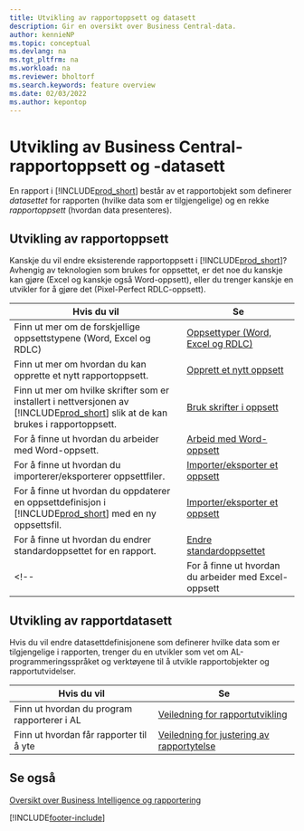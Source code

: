 ```yaml
---
title: Utvikling av rapportoppsett og datasett
description: Gir en oversikt over Business Central-data.
author: kennieNP
ms.topic: conceptual
ms.devlang: na
ms.tgt_pltfrm: na
ms.workload: na
ms.reviewer: bholtorf
ms.search.keywords: feature overview
ms.date: 02/03/2022
ms.author: kepontop
---
```


# <a name="developing-business-central-report-layouts-and-datasets"></a>Utvikling av Business Central-rapportoppsett og -datasett

En rapport i [!INCLUDE[prod_short](includes/prod_short.md)] består av et rapportobjekt som definerer _datasettet_ for rapporten (hvilke data som er tilgjengelige) og en rekke _rapportoppsett_ (hvordan data presenteres).  

## <a name="developing-report-layouts"></a>Utvikling av rapportoppsett

Kanskje du vil endre eksisterende rapportoppsett i [!INCLUDE[prod_short](includes/prod_short.md)]? Avhengig av teknologien som brukes for oppsettet, er det noe du kanskje kan gjøre (Excel og kanskje også Word-oppsett), eller du trenger kanskje en utvikler for å gjøre det (Pixel-Perfect RDLC-oppsett).

| Hvis du vil | Se |
|--|--|
| Finn ut mer om de forskjellige oppsettstypene (Word, Excel og RDLC) | [Oppsettyper (Word, Excel og RDLC)](ui-manage-report-layouts.md) |
| Finn ut mer om hvordan du kan opprette et nytt rapportoppsett. | [Opprett et nytt oppsett](ui-how-create-custom-report-layout.md) |
| Finn ut mer om hvilke skrifter som er installert i nettversjonen av [!INCLUDE[prod_short](includes/prod_short.md)] slik at de kan brukes i rapportoppsett. | [Bruk skrifter i oppsett](ui-fonts.md) |
| For å finne ut hvordan du arbeider med Word-oppsett. | [Arbeid med Word-oppsett](ui-how-add-fields-word-report-layout.md) |
| For å finne ut hvordan du importerer/eksporterer oppsettfiler. | [Importer/eksporter et oppsett](ui-how-import-and-export-report-layout.md) |
| For å finne ut hvordan du oppdaterer en oppsettdefinisjon i [!INCLUDE[prod_short](includes/prod_short.md)] med en ny oppsettsfil. | [Importer/eksporter et oppsett](ui-how-import-and-export-report-layout.md) |
| For å finne ut hvordan du endrer standardoppsettet for en rapport. | [Endre standardoppsettet](ui-how-change-layout-currently-used-report.md) |
<!-- | For å finne ut hvordan du arbeider med Excel-oppsett | [Arbeid med Excel-oppsett](ui-how-add-fields-word-report-layout.md) | -->

## <a name="developing-report-datasets"></a>Utvikling av rapportdatasett

 Hvis du vil endre datasettdefinisjonene som definerer hvilke data som er tilgjengelige i rapporten, trenger du en utvikler som vet om AL-programmeringsspråket og verktøyene til å utvikle rapportobjekter og rapportutvidelser.

| Hvis du vil | Se |
|--|--|
| Finn ut hvordan du program rapporterer i AL | [Veiledning for rapportutvikling](/dynamics365/business-central/dev-itpro/developer/devenv-reports) |
| Finn ut hvordan får rapporter til å yte | [Veiledning for justering av rapportytelse](/dynamics365/business-central/dev-itpro/performance/performance-developer#writing-efficient-reports) |

## <a name="see-also"></a>Se også

[Oversikt over Business Intelligence og rapportering](reports-use-reports.md)


[!INCLUDE[footer-include](includes/footer-banner.md)]
